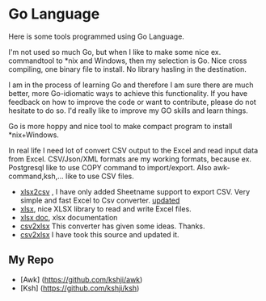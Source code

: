# Go Language #

Here is some tools programmed using Go Language.

I'm not used so much Go, but when I like to make some nice ex. commandtool to *nix and Windows, then my selection is Go.
Nice cross compiling, one binary file to install. No library hasling in the destination. 

I am in the process of learning Go and therefore
I am sure there are much better, more Go-idiomatic ways to achieve this functionality. If you have feedback on how to improve
the code or want to contribute, please do not hesitate to do so. I'd really like to improve my GO skills and learn things.

Go is more hoppy and nice tool to make compact program to install *nix+Windows.

In real life I need lot of convert CSV output to the Excel and
read input data from Excel. CSV/Json/XML formats are my working formats, because ex. Postgresql like to use COPY command to import/export.
Also awk-command,ksh,... like to use CSV files.

  * [xlsx2csv](https://github.com/tealeg/xlsx2csv) , I have only added Sheetname support to export CSV. Very simple and fast Excel to Csv converter. [updated](https://github.com/tealeg/xlsx2csv/issues/9)
  * [xlsx](https://github.com/tealeg/xlsx), nice XLSX library to read and write Excel files.
  * [xlsx doc](https://godoc.org/github.com/tealeg/xlsx), xlsx documentation
  * [csv2xlsx](https://gitlab.com/DerLinkshaender/csv2xlsx) This converter has given some ideas. Thanks. 
  * [csv2xlsx](https://github.com/mentax/csv2xlsxts)  I have took this source and updated it. 


## My Repo ##
   * [Awk] (https://github.com/kshji/awk)
   * [Ksh] (https://github.com/kshji/ksh)




